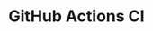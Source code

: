 # GitHub Actions CI









































































































































































































































































































































































































































































































































































































































































































































































































































































































































































































































































































































































































































































































































































































































































































































































































































































































































































































































































































































































































































































































































































































































































































































































































































































































